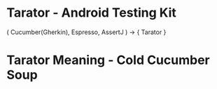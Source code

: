# Tarator - Android Testing Kit

( Cucumber(Gherkin), Espresso, AssertJ ) -> { Tarator }


# Tarator Meaning - Cold Cucumber Soup 
